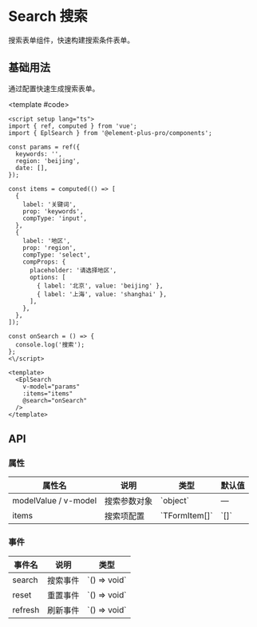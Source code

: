 # Search 搜索

搜索表单组件，快速构建搜索条件表单。

## 基础用法

通过配置快速生成搜索表单。

<script setup>
import { ref, computed } from 'vue';

const params = ref({
  keywords: '',
  region: 'beijing',
  date: [],
});

const items = computed(() => [
  {
    label: '关键词',
    prop: 'keywords',
    compType: 'input',
  },
  {
    label: '地区',
    prop: 'region',
    compType: 'select',
    compProps: {
      placeholder: '请选择地区',
      options: [
        { label: '北京', value: 'beijing' },
        { label: '上海', value: 'shanghai' },
        { label: '广州', value: 'guangzhou' },
        { label: '深圳', value: 'shenzhen' },
      ],
    },
  },
  {
    label: '时间',
    prop: 'date',
    compType: 'date',
  },
]);

const onSearch = () => {
  console.log('搜索参数:', params.value);
};

const onReset = () => {
  console.log('重置');
};

const onRefresh = () => {
  console.log('刷新');
};
</script>

<Demo>
  <EplSearch
    v-model="params"
    :items="items"
    @reset="onReset"
    @refresh="onRefresh"
    @search="onSearch"
  />
  
  <template #code>

```vue
<script setup lang="ts">
import { ref, computed } from 'vue';
import { EplSearch } from '@element-plus-pro/components';

const params = ref({
  keywords: '',
  region: 'beijing',
  date: [],
});

const items = computed(() => [
  {
    label: '关键词',
    prop: 'keywords',
    compType: 'input',
  },
  {
    label: '地区',
    prop: 'region',
    compType: 'select',
    compProps: {
      placeholder: '请选择地区',
      options: [
        { label: '北京', value: 'beijing' },
        { label: '上海', value: 'shanghai' },
      ],
    },
  },
]);

const onSearch = () => {
  console.log('搜索');
};
<\/script>

<template>
  <EplSearch
    v-model="params"
    :items="items"
    @search="onSearch"
  />
</template>
```

  </template>
</Demo>

## API

### 属性

| 属性名               | 说明         | 类型            | 默认值 |
| -------------------- | ------------ | --------------- | ------ |
| modelValue / v-model | 搜索参数对象 | \`object\`      | —      |
| items                | 搜索项配置   | \`TFormItem[]\` | \`[]\` |

### 事件

| 事件名  | 说明     | 类型           |
| ------- | -------- | -------------- |
| search  | 搜索事件 | \`() => void\` |
| reset   | 重置事件 | \`() => void\` |
| refresh | 刷新事件 | \`() => void\` |

